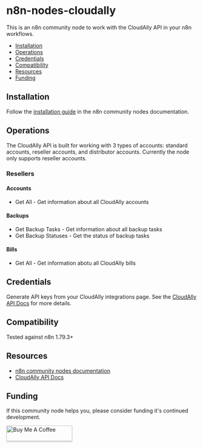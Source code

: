 # n8n-nodes-cloudally

This is an n8n community node to work with the CloudAlly API in your n8n workflows.

- [Installation](#installation)
- [Operations](#operations)
- [Credentials](#credentials)
- [Compatibility](#compatibility)
- [Resources](#resources)
- [Funding](#funding)

## Installation

Follow the [installation guide](https://docs.n8n.io/integrations/community-nodes/installation/) in the n8n community nodes documentation.

## Operations

The CloudAlly API is built for working with 3 types of accounts: standard accounts, reseller accounts, and distributor accounts. Currently the node only supports reseller accounts.

### Resellers

#### Accounts

* Get All - Get information about all CloudAlly accounts

#### Backups

* Get Backup Tasks - Get information about all backup tasks
* Get Backup Statuses - Get the status of backup tasks

#### Bills

* Get All - Get information abotu all CloudAlly bills

## Credentials

Generate API keys from your CloudAlly integrations page. See the [CloudAlly API Docs](https://api.cloudally.com/documentation) for more details.

## Compatibility

Tested against n8n 1.79.3+

## Resources

* [n8n community nodes documentation](https://docs.n8n.io/integrations/community-nodes/)
* [CloudAlly API Docs](https://api.cloudally.com/documentation)

## Funding

If this community node helps you, please consider funding it's continued development.

<a href="https://www.buymeacoffee.com/davejlong" target="_blank"><img src="https://www.buymeacoffee.com/assets/img/custom_images/orange_img.png" alt="Buy Me A Coffee" style="height: 41px !important;width: 174px !important;box-shadow: 0px 3px 2px 0px rgba(190, 190, 190, 0.5) !important;-webkit-box-shadow: 0px 3px 2px 0px rgba(190, 190, 190, 0.5) !important;" ></a>
